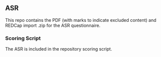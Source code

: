 ## ASR

This repo contains the PDF (with marks to indicate excluded content) and REDCap import .zip for the ASR questionnaire.


### Scoring Script
The ASR is included in the repository scoring script.